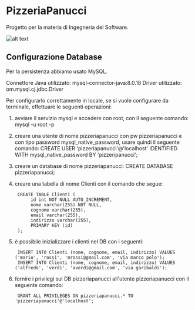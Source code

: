 # PizzeriaPanucci

Progetto per la materia di Ingegneria del Software.

![alt text](https://github.com/antromeo/PizzeriaPanucci/blob/master/PizzeriaPanucci_img.jpg)
## Configurazione Database

Per la persistenza abbiamo usato MySQL.

Connettore Java utilizzato: mysql-connector-java:8.0.18
Driver utilizzato: om.mysql.cj.jdbc.Driver

Per configurarlo correttamente in locale, se si vuole configurare da terminale, effettuare le seguenti operazioni:

1) avviare il servizio mysql e accedere con root, con il seguente comando: mysql -u root -p

2) creare una utente di nome pizzeriapanucci con pw pizzeriapanucci e con tipo password mysql_native_password, usare quindi il seguente comando:
CREATE USER 'pizzeriapanucci'@'localhost' IDENTIFIED WITH mysql_native_password BY 'pizzeripanucci';


3) creare un database di nome pizzeriapanucci: CREATE DATABASE pizzeriapanucci;

4) creare una tabella di nome Clienti con il comando che segue:

        CREATE TABLE Clienti (
             id int NOT NULL AUTO_INCREMENT,
             nome varchar(255) NOT NULL,
             cognome varchar(255),
             email varchar(255),
             indirizzo varchar(255),
             PRIMARY KEY (id)
        );

5) è possibile inizializzare i clienti nel DB con i seguenti:

        INSERT INTO Clienti (nome, cognome, email, indirizzo) VALUES ('mario', 'rossi', 'mrossi@gmail.com', 'via marco polo');
        INSERT INTO Clienti (nome, cognome, email, indirizzo) VALUES ('alfredo', 'verdi', 'averdi@gmail.com', 'via garibaldi');

6) fornire i privilegi sul DB pizzeriapanucci all'utente pizzeriapanucci con il seguente comando:

        GRANT ALL PRIVILEGES ON pizzeriapanucci.* TO 'pizzeriapanucci'@'localhost';




